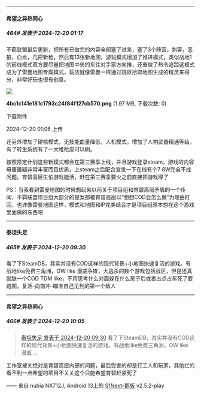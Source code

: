 ﻿
*****

####  希望之异热同心  
##### 464#       发表于 2024-12-20 01:17

不羁联盟最后更新，把所有已做完的内容全部塞了进来，塞了3个阵营，刺客，恶狼，血龙，几把新枪，然后有13张新地图，游玩模式增加了推进模式，类似战地1的前线模式双方要尽量把地图中央的车往对手家方向推，还重做了热令追踪这模式成为了雷曼地图专属模式，玩法就像雷曼一样通过跳跃拾取地图生成的精灵来得分，非常好玩也很有创意。

<img src="https://img.saraba1st.com/forum/202412/20/010605ustr55uutezsgfrr.png" referrerpolicy="no-referrer">

<strong>4bc1c141e181c1793c24f84f127cb570.png</strong> (1.97 MB, 下载次数: 0)

下载附件

2024-12-20 01:06 上传

还另外增加了硬核模式，无技能血量降低，人机模式。增加了人物武器精通等级，有了转生系统有了一大堆枪皮可以刷。

按照原定计划这些新模式都会在第三赛季上线，并且游戏登录steam。游戏的内容毋庸置疑非常丰富而且优质，上steam之后配合宣发一下在线有个7 8W完全不成问题。育碧高层生怕游戏能活，赶在第三赛季要火之前直接把游戏埋了

PS：当我看到雷曼地图的时候想起来以前关于项目组和育碧高层矛盾的一个传闻，不羁联盟项目组大部分的提案都被育碧高层以“想想COD会怎么做”为理由打回，也许像雷曼地图这样，模式和地图和IP完美结合才是项目组原本想在这个游戏里面做的东西吧


*****

####  泰坦失足  
##### 465#       发表于 2024-12-20 09:30

看了下SteamDB，其实并没有COD这样的现代背景+小地图快速复活的游戏。有战地like免费三角洲，OW like 漫威争锋，大逃杀的数个游戏包括战区，但是还真就缺一个COD TDM like，不用思考什么对面躲在什么房子后或者占点占车死了要跑图。复活-向前冲-瞄准自己见到的第一个敌人


*****

####  希望之异热同心  
##### 466#       发表于 2024-12-20 10:05

<blockquote><a href="httphttps://bbs.saraba1st.com/2b/forum.php?mod=redirect&amp;goto=findpost&amp;pid=66969233&amp;ptid=2120050" target="_blank">泰坦失足 发表于 2024-12-20 09:30</a>
看了下SteamDB，其实并没有COD这样的现代背景+小地图快速复活的游戏。有战地like免费三角洲，OW like 漫威 ...</blockquote>
工作室被关绝对是育碧高层内部的问题，最后受害的却是打工人和玩家，其他烂的看不到一点希望的项目不关关这个只能希望育碧赶紧死了

—— 来自 nubia NX712J, Android 13上的 [S1Next-鹅版](https://github.com/ykrank/S1-Next/releases) v2.5.2-play

